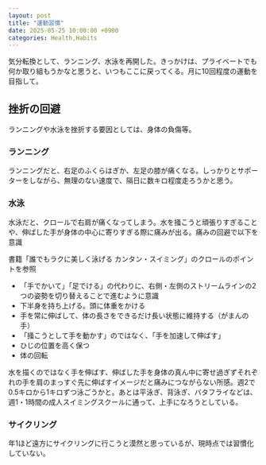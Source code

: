 ```yaml
---
layout: post
title: "運動習慣"
date: 2025-05-25 10:00:00 +0900
categories: Health,Habits
---
```


気分転換として、ランニング、水泳を再開した。きっかけは、プライベートでも何か取り組もうかなと思うと、いつもここに戻ってくる。月に10回程度の運動を目指して。

## 挫折の回避
ランニングや水泳を挫折する要因としては、身体の負傷等。

### ランニング
ランニングだと、右足のふくらはぎか、左足の膝が痛くなる。しっかりとサポーターをしながら、無理のない速度で、隔日に数キロ程度走ろうかと思う。

### 水泳
水泳だと、クロールで右肩が痛くなってしまう。水を掻こうと頑張りすぎることや、伸ばした手が身体の中心に寄りすぎる際に痛みが出る。痛みの回避で以下を意識

書籍「誰でもラクに美しく泳げる カンタン・スイミング」のクロールのポイントを参照
- 「手でかいて」「足でける」の代わりに、右側・左側のストリームラインの2つの姿勢を切り替えることで進むように意識
- 下半身を持ち上げる。頭に体重をかける
- 手を常に伸ばして、体の長さをできるだけ長い状態に維持する（がまんの手）
- 「掻こうとして手を動かす」のではなく、「手を加速して伸ばす」
- ひじの位置を高く保つ
- 体の回転

水を描くのではなく手を伸ばす、伸ばした手を身体の真ん中に寄せ過ぎずそれぞれの手を肩のまっすぐ先に伸ばすイメージだと痛みにつながらない所感。週2で0.5キロから1キロずつ泳ごうかと。あとは平泳ぎ、背泳ぎ、バタフライなどは、週1・1時間の成人スイミングスクールに通って、上手になろうとしている。

### サイクリング
年1ほど遠方にサイクリングに行こうと漠然と思っているが、現時点では習慣化していない。